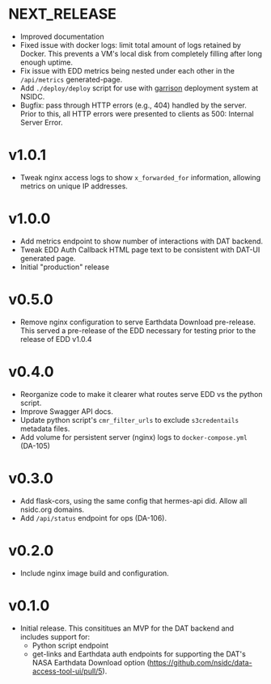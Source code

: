 # NEXT_RELEASE

- Improved documentation
- Fixed issue with docker logs: limit total amount of logs retained by Docker.
  This prevents a VM's local disk from completely filling after long enough
  uptime.
- Fix issue with EDD metrics being nested under each other in the `/api/metrics`
  generated-page.
- Add `./deploy/deploy` script for use with
  [garrison](https://bitbucket.org/nsidc/garrison) deployment system at NSIDC.
- Bugfix: pass through HTTP errors (e.g., 404) handled by the server. Prior to
  this, all HTTP errors were presented to clients as 500: Internal Server Error.

# v1.0.1

- Tweak nginx access logs to show `x_forwarded_for` information, allowing
  metrics on unique IP addresses.

# v1.0.0

- Add metrics endpoint to show number of interactions with DAT backend.
- Tweak EDD Auth Callback HTML page text to be consistent with DAT-UI generated
  page.
- Initial "production" release

# v0.5.0

- Remove nginx configuration to serve Earthdata Download pre-release. This
  served a pre-release of the EDD necessary for testing prior to the release of
  EDD v1.0.4

# v0.4.0

- Reorganize code to make it clearer what routes serve EDD vs the python script.
- Improve Swagger API docs.
- Update python script's `cmr_filter_urls` to exclude `s3credentails` metadata
  files.
- Add volume for persistent server (nginx) logs to `docker-compose.yml` (DA-105)

# v0.3.0

- Add flask-cors, using the same config that hermes-api did. Allow all nsidc.org
  domains.
- Add `/api/status` endpoint for ops (DA-106).

# v0.2.0

- Include nginx image build and configuration.

# v0.1.0

- Initial release. This consititues an MVP for the DAT backend and includes
  support for:
  - Python script endpoint
  - get-links and Earthdata auth endpoints for supporting the DAT's NASA
    Earthdata Download option
    (<https://github.com/nsidc/data-access-tool-ui/pull/5>).

